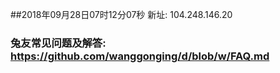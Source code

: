 ##2018年09月28日07时12分07秒 新址: 104.248.146.20
### 兔友常见问题及解答: https://github.com/wanggonging/d/blob/w/FAQ.md
